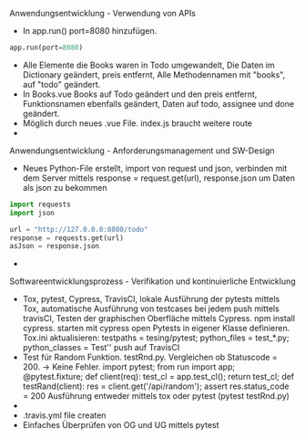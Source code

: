 Anwendungsentwicklung - Verwendung von APIs

- In app.run() port=8080 hinzufügen.
```python
app.run(port=8080)
```
- Alle Elemente die Books waren in Todo umgewandelt, Die Daten im Dictionary geändert, preis entfernt, Alle Methodennamen mit "books", auf "todo" geändert.
- In Books.vue Books auf Todo geändert und den preis entfernt, Funktionsnamen ebenfalls geändert, Daten auf todo, assignee und done geändert. 
- Möglich durch neues .vue File. index.js braucht weitere route
-

Anwendungsentwicklung - Anforderungsmanagement und SW-Design

- Neues Python-File erstellt, import von request und json, verbinden mit dem Server mittels response = request.get(url), response.json um Daten als json zu bekommen
```python
import requests
import json

url = "http://127.0.0.0:8080/todo"
response = requests.get(url)
asJson = response.json
```
-

Softwareentwicklungsprozess - Verifikation und kontinuierliche Entwicklung

- Tox, pytest, Cypress, TravisCI, lokale Ausführung der pytests mittels Tox, automatische Ausführung von testcases bei jedem push mittels travisCI, Testen der graphischen Oberfläche mittels Cypress. npm install cypress. 
starten mit cypress open
Pytests in eigener Klasse definieren. Tox.ini aktualisieren: testpaths = tesing/pytest; python_files = test_*.py; python_classes = Test''
push auf TravisCI
- Test für Random Funktion. testRnd.py. Vergleichen ob Statuscode = 200. -> Keine Fehler.
import pytest; from run import app; @pytest.fixture; def client(req):
test_cl = app.test_cl(); return test_cl;
def testRand(client):
res = client.get('/api/random');
assert res.status_code = 200
Ausführung entweder mittels tox oder pytest (pytest testRnd.py)
- 
- .travis.yml file createn
- Einfaches Überprüfen von OG und UG mittels pytest
